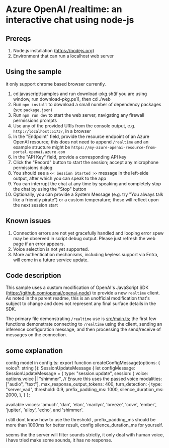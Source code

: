 # Azure OpenAI /realtime: an interactive chat using node-js


## Prereqs

1. Node.js installation (https://nodejs.org)
2. Environment that can run a localhost web server

## Using the sample
it only support chrome based browser currently.

1. cd javascript\samples and run download-pkg.sh(if you are using window, run download-pkg.ps1), then cd ./web
2. Run `npm install` to download a small number of dependency packages (see `package.json`)
3. Run `npm run dev` to start the web server, navigating any firewall permissions prompts
4. Use any of the provided URIs from the console output, e.g. `http://localhost:5173/`, in a browser
5. In the "Endpoint" field, provide the resource endpoint of an Azure OpenAI resource; this does not need to append `/realtime` and an example structure might be `https://my-azure-openai-resource-from-portal.openai.azure.com`
6. In the "API Key" field, provide a corresponding API key
7. Click the "Record" button to start the session; accept any microphone permissions dialog
8. You should see a `<< Session Started >>` message in the left-side output, after which you can speak to the app
9. You can interrupt the chat at any time by speaking and completely stop the chat by using the "Stop" button
10. Optionally, you can provide a System Message (e.g. try "You always talk like a friendly pirate") or a custom temperature; these will reflect upon the next session start

## Known issues

1. Connection errors are not yet gracefully handled and looping error spew may be observed in script debug output. Please just refresh the web page if an error appears.
2. Voice selection is not yet supported.
3. More authentication mechanisms, including keyless support via Entra, will come in a future service update.

## Code description

This sample uses a custom modification of OpenAI's JavaScript SDK (https://github.com/openai/openai-node) to provide a new `realtime` client. As noted in the parent readme, this is an unofficial modification that's subject to change and does not represent any final surface details in the SDK.

The primary file demonstrating `/realtime` use is [src/main.ts](./src/main.ts); the first few functions demonstrate connecting to `/realtime` using the client, sending an inference configuration message, and then processing the send/receive of messages on the connection.

## some explanation
config model in config.ts:
export function createConfigMessage(options: { voice?: string }): SessionUpdateMessage {
  let configMessage: SessionUpdateMessage = {
    type: "session.update",
    session: {
      voice: options.voice || "shimmer", // Ensure this uses the passed voice
      modalities: ["audio", "text"],
      max_response_output_tokens: 400,
      turn_detection: {
        type: "server_vad",
        threshold: 0.9,
        prefix_padding_ms: 1000,
        silence_duration_ms: 2000,
      },
    }
  };

available voices: 'amuch', 'dan', 'elan', 'marilyn', 'breeze', 'cove', 'ember', 'jupiter', 'alloy', 'echo', and 'shimmer'.

i still dont know how to use the threshold , prefix_padding_ms should be more than 1000ms for better result, config silence_duration_ms for yourself.

seems the the server will filter sounds strictly, it only deal with human voice, i have tried make some sounds, it has no response.





